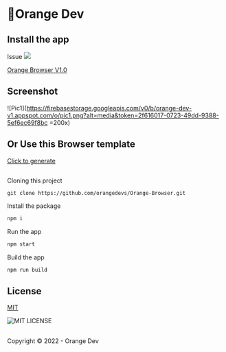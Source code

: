 # 🍊Orange Dev

## Install the app
Issue ![](https://img.shields.io/github/issues/orangedevs/Orange-Browser)

[Orange Browser V1.0](https://)
## Screenshot
![Pic1](https://firebasestorage.googleapis.com/v0/b/orange-dev-v1.appspot.com/o/pic1.png?alt=media&token=2f616017-0723-49dd-9388-5ef6ec69f8bc =200x)
## Or Use this Browser template
[Click to generate](https://github.com/orangedevs/Orange-Browser/generate)
##
Cloning this project
```git
git clone https://github.com/orangedevs/Orange-Browser.git
```
Install the package
```bash
npm i
```
Run the app
```bash
npm start
```
Build the app
```bash
npm run build
```

## License
[MIT](https://github.com/orangedevs/Orange-Browser/blob/main/LICENSE)

![MIT LICENSE](https://img.shields.io/github/license/orangedevs/Orange-Browser)
##

Copyright © 2022 - Orange Dev

